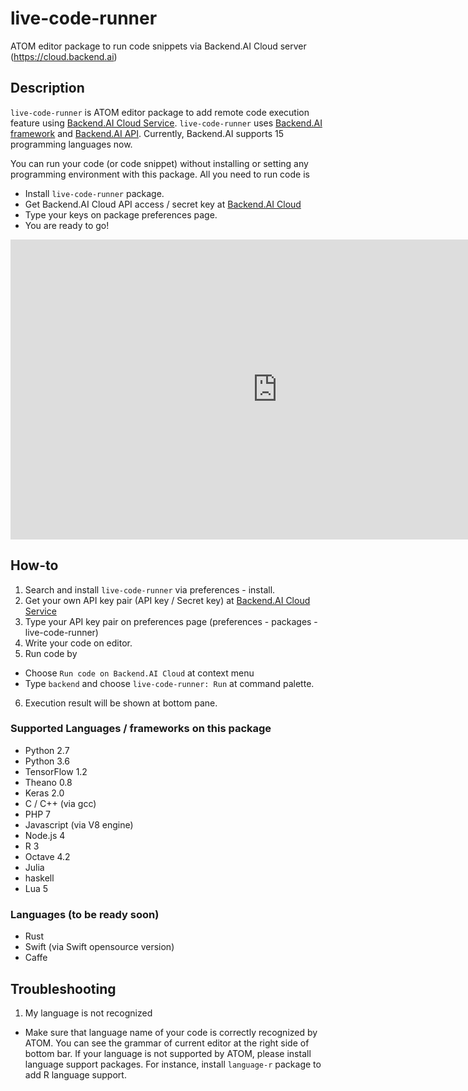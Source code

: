 # live-code-runner

ATOM editor package to run code snippets via Backend.AI Cloud server (https://cloud.backend.ai)

## Description

 `live-code-runner` is ATOM editor package to add remote code execution feature using [Backend.AI Cloud Service](https://cloud.backend.ai). `live-code-runner` uses [Backend.AI framework](https://www.lablup.ai/#/ground) and [Backend.AI API](http://docs.sorna.io). Currently, Backend.AI supports 15 programming languages now.

You can run your code (or code snippet) without installing or setting any programming environment  with this package. All you need to run code is

 * Install `live-code-runner` package.
 * Get Backend.AI Cloud API access / secret key at [Backend.AI Cloud](https://cloud.sorna.io)
 * Type your keys on package preferences page.
 * You are ready to go!

<iframe width="853" height="480" src="https://www.youtube.com/embed/IVX1SClEaMY" frameborder="0" allowfullscreen></iframe>

## How-to

 1. Search and install `live-code-runner` via preferences - install.
 2. Get your own API key pair (API key / Secret key) at [Backend.AI Cloud Service](https://cloud.backend.ai)
 3. Type your API key pair on preferences page (preferences - packages - live-code-runner)
 4. Write your code on editor.
 5. Run code by
  * Choose `Run code on Backend.AI Cloud` at context menu
  * Type `backend` and choose `live-code-runner: Run` at command palette.
 6. Execution result will be shown at bottom pane.

### Supported Languages / frameworks on this package

 * Python 2.7
 * Python 3.6
 * TensorFlow 1.2
 * Theano 0.8
 * Keras 2.0
 * C / C++ (via gcc)
 * PHP 7
 * Javascript (via V8 engine)
 * Node.js 4
 * R 3
 * Octave 4.2
 * Julia
 * haskell
 * Lua 5

### Languages (to be ready soon)

 * Rust
 * Swift (via Swift opensource version)
 * Caffe

## Troubleshooting

 1. My language is not recognized
  * Make sure that language name of your code is correctly recognized by ATOM. You can see the grammar of current editor at the right side of bottom bar. If your language is not supported by ATOM, please install language support packages. For instance, install `language-r` package to add R language support.
